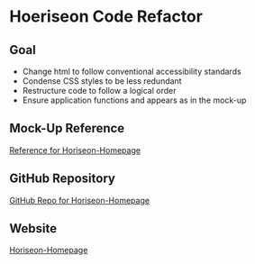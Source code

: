 # Hoeriseon Code Refactor

## Goal
* Change html to follow conventional accessibility standards
* Condense CSS styles to be less redundant
* Restructure code to follow a logical order
* Ensure application functions and appears as in the mock-up

## Mock-Up Reference
[Reference for Horiseon-Homepage](./assets/images/mock-up.png)
## GitHub Repository
[GitHub Repo for Horiseon-Homepage](https://github.com/dolcebasstrombone/horiseon-code-refactor)
## Website
[Horiseon-Homepage](https://dolcebasstrombone.github.io/horiseon-code-refactor/)